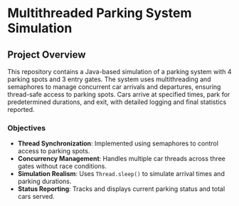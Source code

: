 # Multithreaded Parking System Simulation

## Project Overview
This repository contains a Java-based simulation of a parking system with 4 parking spots and 3 entry gates. The system uses multithreading and semaphores to manage concurrent car arrivals and departures, ensuring thread-safe access to parking spots. Cars arrive at specified times, park for predetermined durations, and exit, with detailed logging and final statistics reported.

### Objectives
- **Thread Synchronization**: Implemented using semaphores to control access to parking spots.
- **Concurrency Management**: Handles multiple car threads across three gates without race conditions.
- **Simulation Realism**: Uses `Thread.sleep()` to simulate arrival times and parking durations.
- **Status Reporting**: Tracks and displays current parking status and total cars served.
